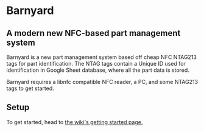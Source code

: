 # Barnyard
## A modern new NFC-based part management system

Barnyard is a new part management system based off cheap NFC NTAG213 tags for part identification. The NTAG tags contain a Unique ID used for identification in Google Sheet database, where all the part data is stored.

Barnyard requires a libnfc compatible NFC reader, a PC, and some NTAG213 tags to get started.

## Setup
To get started, head to [the wiki's getting started page.](https://github.com/team751/Barnyard/wiki/Getting-Started:-Zero-to-NFC!)
